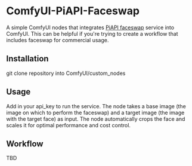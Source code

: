 # ComfyUI-PiAPI-Faceswap
A simple ComfyUI nodes that integrates [PiAPI faceswap](https://piapi.ai/faceswap-api) service into ComfyUI. This can be helpful if you're trying to create a workflow that includes faceswap for commercial usage.

## Installation
git clone repository into ComfyUI/custom_nodes

## Usage
Add in your api_key to run the service. The node takes a base image (the image on which to perform the faceswap) and a target image (the image with the target face) as input. The node automatically crops the face and scales it for optimal performance and cost control. 

## Workflow
TBD
